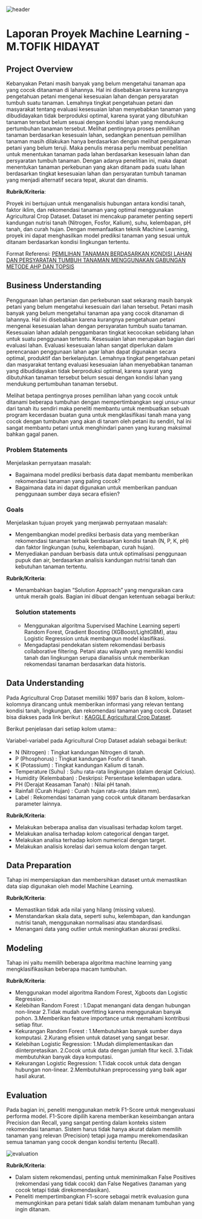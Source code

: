 ![header](DBS_Proyek/img/petani.jpg)
# Laporan Proyek Machine Learning - M.TOFIK HIDAYAT

## Project Overview

Kebanyakan Petani masih banyak yang belum mengetahui tanaman apa yang cocok ditanaman di lahannya. Hal ini disebabkan karena kurangnya pengetahuan petani mengenai kesesuaian lahan dengan persyaratan tumbuh suatu tanaman. Lemahnya tingkat pengetahuan petani dan masyarakat tentang evaluasi kesesuaian lahan menyebabkan tanaman yang dibudidayakan tidak berproduksi optimal, karena syarat yang dibutuhkan tanaman tersebut belum sesuai dengan kondisi lahan yang mendukung pertumbuhan tanaman tersebut. Melihat pentingnya proses pemilihan tanaman berdasarkan kesesuain lahan, sedangkan penentuan pemilihan tanaman masih dilakukan hanya berdasarkan dengan melihat pengalaman petani yang belum teruji. Maka penulis merasa perlu membuat penelitian untuk menentukan tanaman pada lahan berdasarkan kesesuain lahan dan persyaratan tumbuh tanaman. Dengan adanya penelitian ini, maka dapat menentukan tanaman perkebunan yang akan ditanam pada suatu lahan berdasarkan tingkat kesesuaian lahan dan persyaratan tumbuh tanaman yang menjadi alternatif secara tepat, akurat dan dinamis.

**Rubrik/Kriteria**:

Proyek ini bertujuan untuk menganalisis hubungan antara kondisi tanah, faktor iklim, dan rekomendasi tanaman yang optimal menggunakan Agricultural Crop Dataset. Dataset ini mencakup parameter penting seperti kandungan nutrisi tanah (Nitrogen, Fosfor, Kalium), suhu, kelembapan, pH tanah, dan curah hujan. Dengan memanfaatkan teknik Machine Learning, proyek ini dapat menghasilkan model prediksi tanaman yang sesuai untuk ditanam berdasarkan kondisi lingkungan tertentu.
  
  Format Referensi: [PEMILIHAN TANAMAN BERDASARKAN KONDISI LAHAN DAN PERSYARATAN TUMBUH TANAMAN MENGGUNAKAN GABUNGAN METODE AHP DAN TOPSIS](https://jurnal.stmikroyal.ac.id/index.php/jurteksi/article/view/430) 

## Business Understanding

Penggunaan lahan pertanian dan perkebunan saat sekarang masih banyak petani yang belum mengetahui kesesuain dari lahan tersebut. Petani   masih banyak yang belum mengetahui tanaman  apa  yang  cocok ditanaman di lahannya. Hal ini disebabkan karena kurangnya pengetahuan petani mengenai kesesuaian lahan dengan persyaratan tumbuh suatu tanaman. Kesesuaian lahan adalah penggambaran tingkat kecocokan sebidang lahan untuk suatu penggunaan tertentu. Kesesuaian lahan merupakan bagian dari evaluasi lahan. Evaluasi kesesuaian lahan sangat diperlukan dalam  perencanaan penggunaan lahan agar lahan dapat digunakan secara optimal, produktif dan berkelanjutan. Lemahnya tingkat pengetahuan petani dan masyarakat tentang evaluasi kesesuaian lahan menyebabkan tanaman yang dibudidayakan tidak berproduksi optimal, karena syarat yang dibutuhkan tanaman tersebut belum sesuai dengan kondisi lahan yang mendukung pertumbuhan tanaman tersebut.

Melihat betapa pentingnya proses pemilihan lahan yang cocok untuk ditanami beberapa tumbuhan dengan mempertimbangkan segi unsur-unsur dari tanah itu sendiri maka peneliti membantu untuk membuatkan sebuah program kecerdasan buatan guna untuk mengklasifikasi tanah mana yang cocok dengan tumbuhan yang akan di tanam oleh petani itu sendiri, hal ini sangat membantu petani untuk menghindari panen yang kurang maksimal bahkan gagal panen.

### Problem Statements

Menjelaskan pernyataan masalah:
- Bagaimana model prediksi berbasis data dapat membantu memberikan rekomendasi tanaman yang paling cocok?
- Bagaimana data ini dapat digunakan untuk memberikan panduan penggunaan sumber daya secara efisien?

### Goals

Menjelaskan tujuan proyek yang menjawab pernyataan masalah:
- Mengembangkan model prediksi berbasis data yang memberikan rekomendasi tanaman terbaik berdasarkan kondisi tanah (N, P, K, pH) dan faktor lingkungan (suhu, kelembapan, curah hujan).
- Menyediakan panduan berbasis data untuk optimalisasi penggunaan pupuk dan air, berdasarkan analisis kandungan nutrisi tanah dan kebutuhan tanaman tertentu.

**Rubrik/Kriteria**:
- Menambahkan bagian “Solution Approach” yang menguraikan cara untuk meraih goals. Bagian ini dibuat dengan ketentuan sebagai berikut: 

    ### Solution statements
    - Menggunakan algoritma Supervised Machine Learning seperti Random Forest, Gradient Boosting (XGBoost/LightGBM), atau Logistic Regression untuk membangun model klasifikasi.
    - Mengadaptasi pendekatan sistem rekomendasi berbasis collaborative filtering. Petani atau wilayah yang memiliki kondisi tanah dan lingkungan serupa dianalisis untuk memberikan rekomendasi tanaman berdasarkan data historis.

## Data Understanding
Pada Agricultural Crop Dataset memiliki 1697 baris dan 8 kolom, kolom-kolomnya dirancang untuk memberikan informasi yang relevan tentang kondisi tanah, lingkungan, dan rekomendasi tanaman yang cocok. Dataset bisa diakses pada link berikut : [KAGGLE Agricultural Crop Dataset](https://www.kaggle.com/datasets/agriinnovate/agricultural-crop-dataset/data).

Berikut penjelasan dari setiap kolom utama::  

Variabel-variabel pada Agricultural Crop Dataset adalah sebagai berikut:
- N (Nitrogen) : Tingkat kandungan Nitrogen di tanah.
- P (Phosphorus) : Tingkat kandungan Fosfor di tanah.
- K (Potassium) : Tingkat kandungan Kalium di tanah.
- Temperature (Suhu) : Suhu rata-rata lingkungan (dalam derajat Celcius).
- Humidity (Kelembaban) : Deskripsi: Persentase kelembapan udara.
- PH (Derajat Keasaman Tanah) : Nilai pH tanah.
- Rainfall (Curah Hujan) :  Curah hujan rata-rata (dalam mm).
- Label : Rekomendasi tanaman yang cocok untuk ditanam berdasarkan parameter lainnya.

**Rubrik/Kriteria**:
- Melakukan beberapa analisa dan visualisasi terhadap kolom target.
- Melakukan analisa terhadap kolom categorical dengan target.
- Melakukan analisa terhadap kolom numerical dengan target.
- Melakukan analisis korelasi dari semua kolom dengan target.
## Data Preparation
Tahap ini mempersiapkan dan membersihkan dataset untuk memastikan data siap digunakan oleh model Machine Learning.

**Rubrik/Kriteria**: 
- Memastikan tidak ada nilai yang hilang (missing values).
- Menstandarkan skala data, seperti suhu, kelembapan, dan kandungan nutrisi tanah, menggunakan normalisasi atau standardisasi.
- Menangani data yang outlier untuk meningkatkan akurasi prediksi.
## Modeling
Tahap ini yaitu memilih beberapa algoritma machine learning yang mengklasifikasikan beberapa macam tumbuhan.

**Rubrik/Kriteria**: 
- Menggunakan model algoritma Random Forest, Xgboots dan Logistic Regression .
- Kelebihan Random Forest : 
    1.Dapat menangani data dengan hubungan non-linear
    2.Tidak mudah overfitting karena menggunakan banyak pohon.
    3.Memberikan feature importance untuk memahami kontribusi setiap fitur.
- Kekurangan Random Forest : 
    1.Membutuhkan banyak sumber daya komputasi.
    2.Kurang efisien untuk dataset yang sangat besar.
- Kelebihan Logistic Regression:
    1.Mudah diimplementasikan dan diinterpretasikan.
    2.Cocok untuk data dengan jumlah fitur kecil.
    3.Tidak membutuhkan banyak daya komputasi.
- Kekurangan Logistic Regression:
    1.Tidak cocok untuk data dengan hubungan non-linear.
    2.Membutuhkan preprocessing yang baik agar hasil akurat.

## Evaluation
Pada bagian ini, peneliti menggunakan metrik F1-Score untuk mengevaluasi performa model. F1-Score dipilih karena memberikan keseimbangan antara Precision dan Recall, yang sangat penting dalam konteks sistem rekomendasi tanaman. Sistem harus tidak hanya akurat dalam memilih tanaman yang relevan (Precision) tetapi juga mampu merekomendasikan semua tanaman yang cocok dengan kondisi tertentu (Recall).

![evaluation](DBS_Proyek/img/Cv_matrik.png)

**Rubrik/Kriteria**: 
- Dalam sistem rekomendasi, penting untuk meminimalkan False Positives (rekomendasi yang tidak cocok) dan False Negatives (tanaman yang cocok tetapi tidak direkomendasikan).
- Peneliti mempertimbangkan F1-score sebagai metrik evaluasion guna memungkinkan para petani tidak salah dalam menanam tumbuhan yang ingin ditanam.
